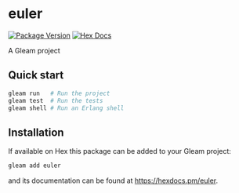 # euler

[![Package Version](https://img.shields.io/hexpm/v/euler)](https://hex.pm/packages/euler)
[![Hex Docs](https://img.shields.io/badge/hex-docs-ffaff3)](https://hexdocs.pm/euler/)

A Gleam project

## Quick start

```sh
gleam run   # Run the project
gleam test  # Run the tests
gleam shell # Run an Erlang shell
```

## Installation

If available on Hex this package can be added to your Gleam project:

```sh
gleam add euler
```

and its documentation can be found at <https://hexdocs.pm/euler>.
